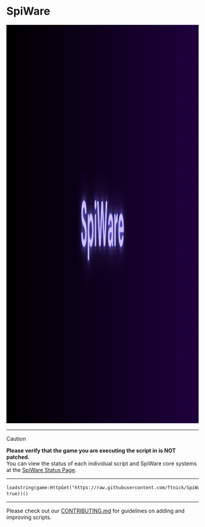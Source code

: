 # SpiWare

<img width="3040" height="1045" src="banner.png" />

---

> [!CAUTION]
> **Please verify that the game you are executing the script in is NOT patched.**  
> You can view the status of each individual script and SpiWare core systems at the [SpiWare Status Page](https://spiware.statuspage.io/).

---

```luau
loadstring(game:HttpGet("https://raw.githubusercontent.com/ftnick/SpiWare/refs/heads/main/versions/latest.luau", true))()
```

---

Please check out our [CONTRIBUTING.md](/.github/CONTRIBUTING.md) for guidelines on adding and improving scripts.
